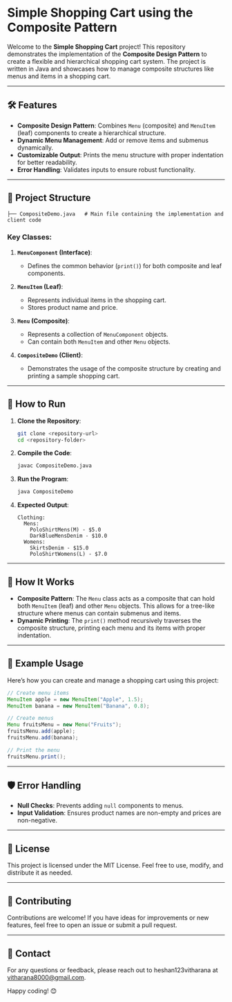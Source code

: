 # Simple Shopping Cart using the Composite Pattern

Welcome to the **Simple Shopping Cart** project! This repository demonstrates the implementation of the **Composite Design Pattern** to create a flexible and hierarchical shopping cart system. The project is written in Java and showcases how to manage composite structures like menus and items in a shopping cart.

---

## 🛠️ **Features**
- **Composite Design Pattern**: Combines `Menu` (composite) and `MenuItem` (leaf) components to create a hierarchical structure.
- **Dynamic Menu Management**: Add or remove items and submenus dynamically.
- **Customizable Output**: Prints the menu structure with proper indentation for better readability.
- **Error Handling**: Validates inputs to ensure robust functionality.

---

## 📂 **Project Structure**
```
├── CompositeDemo.java   # Main file containing the implementation and client code
```

### Key Classes:
1. **`MenuComponent` (Interface)**:
   - Defines the common behavior (`print()`) for both composite and leaf components.

2. **`MenuItem` (Leaf)**:
   - Represents individual items in the shopping cart.
   - Stores product name and price.

3. **`Menu` (Composite)**:
   - Represents a collection of `MenuComponent` objects.
   - Can contain both `MenuItem` and other `Menu` objects.

4. **`CompositeDemo` (Client)**:
   - Demonstrates the usage of the composite structure by creating and printing a sample shopping cart.

---

## 🚀 **How to Run**
1. **Clone the Repository**:
   ```bash
   git clone <repository-url>
   cd <repository-folder>
   ```

2. **Compile the Code**:
   ```bash
   javac CompositeDemo.java
   ```

3. **Run the Program**:
   ```bash
   java CompositeDemo
   ```

4. **Expected Output**:
   ```
   Clothing:
     Mens:
       PoloShirtMens(M) - $5.0
       DarkBlueMensDenim - $10.0
     Womens:
       SkirtsDenim - $15.0
       PoloShirtWomens(L) - $7.0
   ```

---

## 📖 **How It Works**
- **Composite Pattern**: The `Menu` class acts as a composite that can hold both `MenuItem` (leaf) and other `Menu` objects. This allows for a tree-like structure where menus can contain submenus and items.
- **Dynamic Printing**: The `print()` method recursively traverses the composite structure, printing each menu and its items with proper indentation.

---

## 🧪 **Example Usage**
Here’s how you can create and manage a shopping cart using this project:

```java
// Create menu items
MenuItem apple = new MenuItem("Apple", 1.5);
MenuItem banana = new MenuItem("Banana", 0.8);

// Create menus
Menu fruitsMenu = new Menu("Fruits");
fruitsMenu.add(apple);
fruitsMenu.add(banana);

// Print the menu
fruitsMenu.print();
```

---

## 🛡️ **Error Handling**
- **Null Checks**: Prevents adding `null` components to menus.
- **Input Validation**: Ensures product names are non-empty and prices are non-negative.

---

## 📜 **License**
This project is licensed under the MIT License. Feel free to use, modify, and distribute it as needed.

---

## 🤝 **Contributing**
Contributions are welcome! If you have ideas for improvements or new features, feel free to open an issue or submit a pull request.

---

## 📧 **Contact**
For any questions or feedback, please reach out to heshan123vitharana at vitharana8000@gmail.com.

Happy coding! 😊

